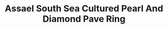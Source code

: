 ---
title: Assael South Sea Cultured Pearl And Diamond Pave Ring
description: |
  Links of Pave Diamonds and an Assael South Sea Cultured Pearl make a true statement.
specs: |
  South Sea Cultured Pearl Ring, 15 - 15.4mm, set in 18K White gold, with 432 Pave set Diamonds, 2.99 ctw.
images:
  - image_path: /uploads/assael-south-sea-cultured-pearl-and-diamond-pave-ring.jpg
_category:
order_number: 15
categories:
  - rings
---